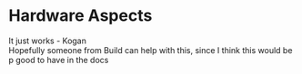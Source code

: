 # Hardware Aspects

It just works - Kogan \
Hopefully someone from Build can help with this, since I think this would be p good to have in the docs
